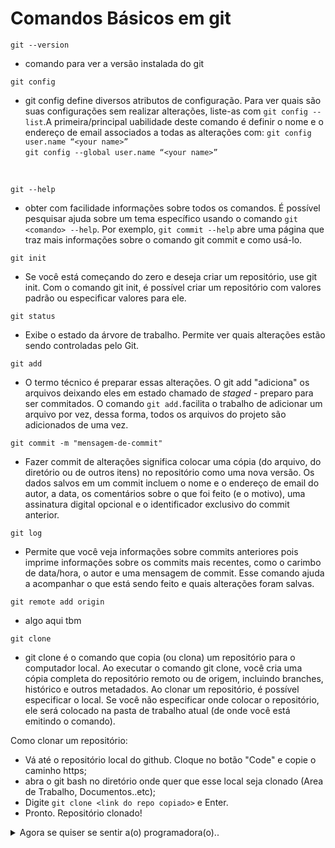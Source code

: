 # Comandos Básicos em git

`git --version`
* comando para ver a versão instalada do git


`git config`
* git config define diversos atributos de configuração. Para ver quais são suas configurações sem realizar alterações, liste-as com `git config --list`.A primeira/principal uabilidade deste comando é definir o nome e o endereço de email associados a todas as alterações com:
`git config user.name “<your name>” ` <br>
`git config --global user.name “<your name>”`
<br>

`git --help`
* obter com facilidade informações sobre todos os comandos. É possível pesquisar ajuda sobre um tema específico usando o comando `git <comando> --help`. Por exemplo, `git commit --help` abre uma página que traz mais informações sobre o comando git commit e como usá-lo. 


`git init`
* Se você está começando do zero e deseja criar um repositório, use git init. Com o comando git init, é possível criar um repositório com valores padrão ou especificar valores para ele.


`git status`
* Exibe o estado da árvore de trabalho. Permite ver quais alterações estão sendo controladas pelo Git.

`git add`
* O termo técnico é preparar essas alterações. O git add "adiciona" os arquivos deixando eles em  estado chamado de *staged* - preparo para ser commitados. O comando `git add.`facilita o trabalho de adicionar um arquivo por vez, dessa forma, todos os arquivos do projeto são adicionados de uma vez. 

`git commit -m "mensagem-de-commit"`
* Fazer commit de alterações significa colocar uma cópia (do arquivo, do diretório ou de outros itens) no repositório como uma nova versão. Os dados salvos em um commit incluem o nome e o endereço de email do autor, a data, os comentários sobre o que foi feito (e o motivo), uma assinatura digital opcional e o identificador exclusivo do commit anterior.

`git log`
* Permite que você veja informações sobre commits anteriores pois imprime informações sobre os commits mais recentes, como o carimbo de data/hora, o autor e uma mensagem de commit. Esse comando ajuda a acompanhar o que está sendo feito e quais alterações foram salvas.
  

`git remote add origin`
* algo aqui tbm


`git clone`
* git clone é o comando que copia (ou clona) um repositório para o computador local. Ao executar o comando git clone, você cria uma cópia completa do repositório remoto ou de origem, incluindo branches, histórico e outros metadados. Ao clonar um repositório, é possível especificar o local. Se você não especificar onde colocar o repositório, ele será colocado na pasta de trabalho atual (de onde você está emitindo o comando).

Como clonar um repositório:
* Vá até o repositório local do github. Cloque no botão "Code" e copie o caminho https;
* abra o git bash no diretório onde quer que esse local seja clonado (Area de Trabalho, Documentos..etc);
* Digite `git clone <link do repo copiado>` e Enter.
* Pronto. Repositório clonado!
<details>
<summary>Agora se quiser se sentir a(o) programadora(o)..</summary>


`git branch`
* git branch permite criar um branch ou ver quais branches existem atualmente para o repositório. Para ver uma lista dos branches atuais, use o comando git branch ou adicione a opção --list. Exemplo: `git branch --list`

`git push`
* Assim que as atualizações estiverem presentes no repositório local, será necessário decidir se elas também devem ser compartilhadas com o repositório de origem ou remoto. git push “envia” as alterações feitas e a nota que você adicionou para o commit ao repositório remoto.O comando git push envia o branch atual com todo o histórico, os comentários e as alterações de arquivo. **É importante verificar se você está no branch correto antes de executar o comando git push.**

`git checkout -b "nome da branch"`
* git checkout permite mudar rapidamente entre diferentes branches no repositório Git. Quando você está trabalhando “dentro” de um branch, todos os arquivos acessados estarão no estado em que se encontram naquele branch. Quando você muda de branch, o conteúdo dos arquivos no computador muda para corresponder ao branch para o qual você mudou.

<br>

<details>
  <summary>Se você estiver trabalhando em um novo recurso e precisar trabalhar em bugs por um tempo, este comando é util, pois pode-se fazer:</summary> <br>
    <p>Alterar os branches para o branch de bug</p>
    <p>Atualizar os arquivos no branch de bug.</p>
    <p>Atualizar o branch de bug.</p>
    <p>Voltar para o branch de recursos.</p>
    <p>git checkout <branch name></p>
</details>

<br>

### Comandos intermediários:

`git pull` 
* Entra em contato com a ramificação remota e verifica se há atualizações necessárias e, em seguida, atualiza seu repositório local. **É uma boa ideia efetuar pull do Git antes de começar a trabalhar em seus arquivos**. Atualizar seu repositório antes de iniciar o trabalho ajuda a evitar conflitos posteriores caso você não tenha começado a partir da atualização mais recente.


`git merge`
* Permite que você informe ao Git que deseja tirar o arquivo do branch de treinamento, por exemplo, e incorporá-lo ao branch de produção ou principal do código. Se você acabou de trabalhar no código no branch de treinamento e deseja mesclar as alterações no branch principal, será preciso alternar para o branch principal primeiro usando o comando `git checkout main`
* Se você estiver no branch principal, será possível mesclar nele as atualizações feitas no branch de treinamento com `git merge <branch to merge>`

<details>
  <summary>  Possivel mensagem de erro: </summary>
  <p>Se você for a única pessoa que fez atualizações no arquivo que está tentando realizar a mesclagem, o processo deverá ser contínuo (é uma boa ideia executar git pull antes de iniciar o trabalho).</p> <br>
  <p>Se outras alterações tiverem sido feitas, você precisará gerenciar o conflito. Todos os arquivos com um conflito serão atualizados para incluir ambas as versões do conteúdo em um único arquivo. Se você abrir o arquivo, verá as alterações e a versão atual do conteúdo (como ele existe no repositório). É possível atualizar e fazer novamente commit do arquivo de maneira manual, o que efetivamente concluirá a mesclagem.</p>
  <img align="center" alt="git-merge-conflict" width=750px src="https://github.com/user-attachments/assets/41805c0a-42cc-44b6-ad63-2c1322e38f7c">
  <p>Depois de fazer edições no arquivo, você precisará executar o comando git add para preparar o arquivo e, em seguida, git commit -m "<your comment>" para fazer commit do arquivo no branch atual do repositório.</p> 
  <p>Obs:Você não precisa fazer novamente a mesclagem porque, ao concluir git commit, você atualiza o arquivo no branch</p>
</details>
